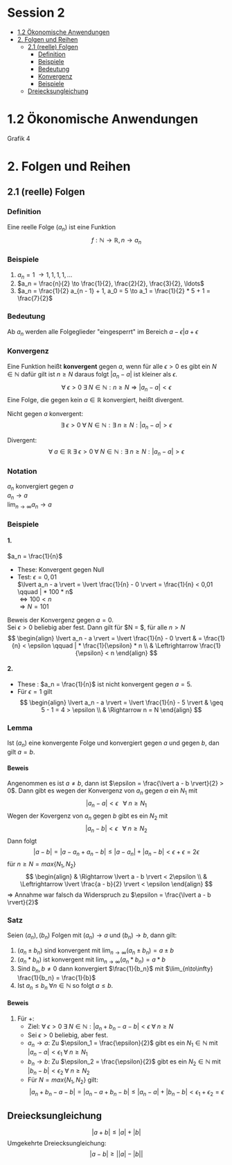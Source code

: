 # Session 2

<!-- TOC depthFrom:1 depthTo:3 withLinks:1 updateOnSave:1 orderedList:0 -->

- [1.2 Ökonomische Anwendungen](#12-ökonomische-anwendungen)
- [2. Folgen und Reihen](#2-folgen-und-reihen)
	- [2.1 (reelle) Folgen](#21-reelle-folgen)
		- [Definition](#definition)
		- [Beispiele](#beispiele)
		- [Bedeutung](#bedeutung)
		- [Konvergenz](#konvergenz)
		- [Beispiele](#beispiele)
	- [Dreiecksungleichung](#dreiecksungleichung)

<!-- /TOC -->

# 1.2 Ökonomische Anwendungen
Grafik 4

# 2. Folgen und Reihen
## 2.1 (reelle) Folgen
### Definition
Eine reelle Folge ($a_n$) ist eine Funktion
$$f: \mathbb{N} \to \mathbb{R}, n \to a_n$$

### Beispiele
1. $a_n = 1 \; \to 1, 1, 1, 1, \ldots$
2. $a_n = \frac{n}{2} \to \frac{1}{2}, \frac{2}{2}, \frac{3}{2}, \ldots$
3. $a_n = \frac{1}{2} a_{n - 1} + 1, a_0 = 5 \to a_1 = \frac{1}{2} * 5 + 1 = \frac{7}{2}$

### Bedeutung
Ab $a_n$ werden alle Folgeglieder "eingesperrt" im Bereich $a - \epsilon | a + \epsilon$

### Konvergenz
Eine Funktion heißt **konvergent** gegen $a$, wenn für alle $\epsilon > 0$ es gibt ein $N \in \mathbb{N}$ dafür gilt ist $n \geq N$ daraus folgt $\lvert a_n - a \rvert$ ist kleiner als $\epsilon$.
$$\forall \; \epsilon > 0 \; \exists \; N \in \mathbb{N} : n \geq N \Rightarrow \lvert a_n - a \rvert < \epsilon$$
Eine Folge, die gegen kein $a \in \mathbb{R}$ konvergiert, heißt divergent.

Nicht gegen $a$ konvergent:
$$\exists \; \epsilon > 0 \; \forall \; N \in \mathbb{N}: \exists \; n \geq N : \lvert a_n - a \rvert > \epsilon$$

Divergent:
$$\forall \; a \in \mathbb{R} \; \exists \; \epsilon > 0 \; \forall \; N \in \mathbb{N}: \exists \; n \geq N : \lvert a_n - a \rvert > \epsilon$$

### Notation
$a_n$ konvergiert gegen $a$  
$a_n \to a$  
$\lim_{n\to\infty} a_n \to a$

### Beispiele
#### 1.
$a_n = \frac{1}{n}$
* These: Konvergent gegen Null
* Test: $\epsilon = 0,01$  
$\lvert a_n - a \rvert = \lvert \frac{1}{n} - 0 \rvert = \frac{1}{n} < 0,01 \qquad | * 100 * n$  
$\Leftrightarrow 100 < n$  
$\Rightarrow N = 101$

Beweis der Konvergenz gegen $a = 0$.  
Sei $\epsilon > 0$ beliebig aber fest. Dann gilt für $N = $, für alle $n > N$
$$
\begin{align}
\lvert a_n - a \rvert = \lvert \frac{1}{n} - 0 \rvert & = \frac{1}{n} < \epsilon \qquad | * \frac{1}{\epsilon} * n \\
& \Leftrightarrow \frac{1}{\epsilon} < n
\end{align}
$$

#### 2.
* These : $a_n = \frac{1}{n}$ ist nicht konvergent gegen $a = 5$.
* Für $\epsilon = 1$ gilt
$$
\begin{align}
\lvert a_n - a \rvert = \lvert \frac{1}{n} - 5 \rvert & \geq 5 - 1 = 4 > \epsilon \\
& \Rightarrow n = N
\end{align}
$$

### Lemma
Ist $(a_n)$ eine konvergente Folge und konvergiert gegen $a$ und gegen $b$, dan gilt $a = b$.

#### Beweis
Angenommen es ist $a \neq b$, dann ist $\epsilon = \frac{\lvert a - b \rvert}{2} > 0$. Dann gibt es wegen der Konvergenz von $a_n$ gegen $a$ ein $N_1$ mit
$$\lvert a_n - a \rvert < \epsilon \;\;\; \forall \; n \geq N_1$$
Wegen der Kovergenz von $a_n$ gegen $b$ gibt es ein $N_2$ mit
$$\lvert a_n - b \rvert < \epsilon \;\;\; \forall \; n \geq N_2$$
Dann folgt
$$\lvert a - b \rvert = \lvert a - a_n + a_n - b \rvert \leq \lvert a - a_n \rvert + \lvert a_n - b \rvert < \epsilon + \epsilon = 2\epsilon$$ für $n \geq N = max\{N_1, N_2\}$
$$
\begin{align}
& \Rightarrow \lvert a - b \rvert < 2\epsilon \\
& \Leftrightarrow \lvert \frac{a - b}{2} \rvert < \epsilon
\end{align}
$$
=> Annahme war falsch da Widerspruch zu $\epsilon = \frac{\lvert a - b \rvert}{2}$

### Satz
Seien $(a_n), (b_n)$ Folgen mit $(a_n) \to a$ und $(b_n) \to b$, dann gilt:
1. $(a_n \pm b_n)$ sind konvergent mit $\lim_{n\to\infty} (a_n \pm b_n) = a \pm b$
2. $(a_n * b_n)$ ist konvergent mit $\lim_{n\to\infty} (a_n * b_n) = a * b$
3. Sind $b_n, b \neq 0$ dann konvergiert $\frac{1}{b_n}$ mit $\lim_{n\to\infty} \frac{1}{b_n} = \frac{1}{b}$
4. Ist $a_n \leq b_n \; \forall n \in \mathbb{N}$ so folgt $a \leq b$.

#### Beweis
1. Für $+$:
	* Ziel: $\forall \; \epsilon > 0 \; \exists \; N \in \mathbb{N}: \lvert a_n + b_n - a - b \rvert < \epsilon \; \forall \; n \geq N$
	* Sei $\epsilon > 0$ beliebig, aber fest.
	* $a_n \to a:$ Zu $\epsilon_1 = \frac{\epsilon}{2}$ gibt es ein $N_1 \in \mathbb{N}$ mit $\lvert a_n - a \rvert < \epsilon_1 \; \forall \; n \geq N_1$
	* $b_n \to b:$ Zu $\epsilon_2 = \frac{\epsilon}{2}$ gibt es ein $N_2 \in \mathbb{N}$ mit $\lvert b_n - b \rvert < \epsilon_2 \; \forall \; n \geq N_2$
	* Für $N = max\{N_1, N_2\}$ gilt:
	$$\lvert a_n + b_n - a - b \rvert = \lvert a_n - a + b_n - b \rvert \leq \lvert a_n - a \rvert + \lvert b_n - b \rvert < \epsilon_1 + \epsilon_2 = \epsilon$$

## Dreiecksungleichung
$$\lvert a + b \rvert \leq \lvert a \rvert + \lvert b \rvert$$
Umgekehrte Dreiecksungleichung:
$$\lvert a - b \rvert \geq \lvert \lvert a \rvert - \lvert b \rvert \rvert$$
